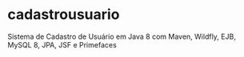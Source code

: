 # cadastrousuario
Sistema de Cadastro de Usuário em Java 8 com Maven, Wildfly, EJB, MySQL 8, JPA, JSF e Primefaces
